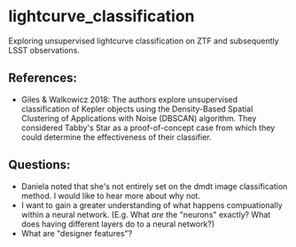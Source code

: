 # lightcurve_classification
Exploring unsupervised lightcurve classification on ZTF and subsequently LSST observations.

## References:
- Giles & Walkowicz 2018: The authors explore unsupervised classification of Kepler objects using the Density-Based Spatial 
Clustering of Applications with Noise (DBSCAN) algorithm. They considered Tabby's Star as a proof-of-concept case from which they could determine the effectiveness of their classifier.

## Questions:
- Daniela noted that she's not entirely set on the dmdt image classification method. I would like to hear more about why not.
- I want to gain a greater understanding of what happens compuationally within a neural network. (E.g. What *are* the "neurons" exactly? What does having different layers do to a neural network?)
- What are "designer features"?
